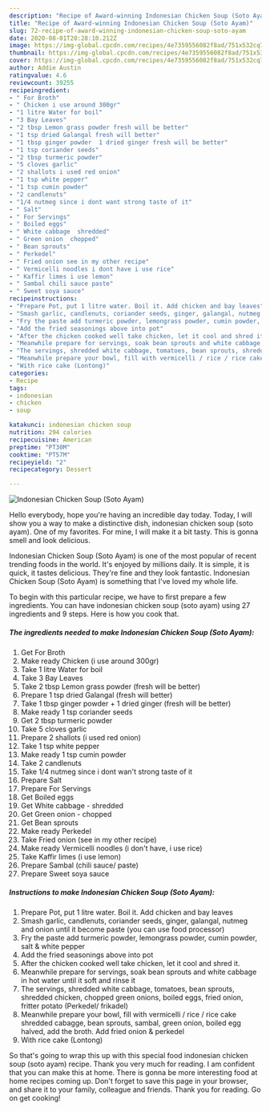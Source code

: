 ```yaml
---
description: "Recipe of Award-winning Indonesian Chicken Soup (Soto Ayam)"
title: "Recipe of Award-winning Indonesian Chicken Soup (Soto Ayam)"
slug: 72-recipe-of-award-winning-indonesian-chicken-soup-soto-ayam
date: 2020-08-01T20:28:10.212Z
image: https://img-global.cpcdn.com/recipes/4e7359556082f8ad/751x532cq70/indonesian-chicken-soup-soto-ayam-recipe-main-photo.jpg
thumbnail: https://img-global.cpcdn.com/recipes/4e7359556082f8ad/751x532cq70/indonesian-chicken-soup-soto-ayam-recipe-main-photo.jpg
cover: https://img-global.cpcdn.com/recipes/4e7359556082f8ad/751x532cq70/indonesian-chicken-soup-soto-ayam-recipe-main-photo.jpg
author: Addie Austin
ratingvalue: 4.6
reviewcount: 39255
recipeingredient:
- " For Broth"
- " Chicken i use around 300gr"
- "1 litre Water for boil"
- "3 Bay Leaves"
- "2 tbsp Lemon grass powder fresh will be better"
- "1 tsp dried Galangal fresh will better"
- "1 tbsp ginger powder  1 dried ginger fresh will be better"
- "1 tsp coriander seeds"
- "2 tbsp turmeric powder"
- "5 cloves garlic"
- "2 shallots i used red onion"
- "1 tsp white pepper"
- "1 tsp cumin powder"
- "2 candlenuts"
- "1/4 nutmeg since i dont want strong taste of it"
- " Salt"
- " For Servings"
- " Boiled eggs"
- " White cabbage  shredded"
- " Green onion  chopped"
- " Bean sprouts"
- " Perkedel"
- " Fried onion see in my other recipe"
- " Vermicelli noodles i dont have i use rice"
- " Kaffir limes i use lemon"
- " Sambal chili sauce paste"
- " Sweet soya sauce"
recipeinstructions:
- "Prepare Pot, put 1 litre water. Boil it. Add chicken and bay leaves"
- "Smash garlic, candlenuts, coriander seeds, ginger, galangal, nutmeg and onion until it become paste (you can use food processor)"
- "Fry the paste add turmeric powder, lemongrass powder, cumin powder, salt &amp; white pepper"
- "Add the fried seasonings above into pot"
- "After the chicken cooked well take chicken, let it cool and shred it."
- "Meanwhile prepare for servings, soak bean sprouts and white cabbage in hot water until it soft and rinse it"
- "The servings, shredded white cabbage, tomatoes, bean sprouts, shredded chicken, chopped green onions, boiled eggs, fried onion, fritter potato (Perkedel/ frikadel)"
- "Meanwhile prepare your bowl, fill with vermicelli / rice / rice cake shredded cabagge, bean sprouts, sambal, green onion, boiled egg halved, add the broth. Add fried onion &amp; perkedel"
- "With rice cake (Lontong)"
categories:
- Recipe
tags:
- indonesian
- chicken
- soup

katakunci: indonesian chicken soup 
nutrition: 294 calories
recipecuisine: American
preptime: "PT30M"
cooktime: "PT57M"
recipeyield: "2"
recipecategory: Dessert

---
```



![Indonesian Chicken Soup (Soto Ayam)](https://img-global.cpcdn.com/recipes/4e7359556082f8ad/751x532cq70/indonesian-chicken-soup-soto-ayam-recipe-main-photo.jpg)

Hello everybody, hope you're having an incredible day today. Today, I will show you a way to make a distinctive dish, indonesian chicken soup (soto ayam). One of my favorites. For mine, I will make it a bit tasty. This is gonna smell and look delicious.

Indonesian Chicken Soup (Soto Ayam) is one of the most popular of recent trending foods in the world. It's enjoyed by millions daily. It is simple, it is quick, it tastes delicious. They're fine and they look fantastic. Indonesian Chicken Soup (Soto Ayam) is something that I've loved my whole life.




To begin with this particular recipe, we have to first prepare a few ingredients. You can have indonesian chicken soup (soto ayam) using 27 ingredients and 9 steps. Here is how you cook that.

<!--inarticleads1-->

##### The ingredients needed to make Indonesian Chicken Soup (Soto Ayam):

1. Get  For Broth
1. Make ready  Chicken (i use around 300gr)
1. Take 1 litre Water for boil
1. Take 3 Bay Leaves
1. Take 2 tbsp Lemon grass powder (fresh will be better)
1. Prepare 1 tsp dried Galangal (fresh will better)
1. Take 1 tbsp ginger powder + 1 dried ginger (fresh will be better)
1. Make ready 1 tsp coriander seeds
1. Get 2 tbsp turmeric powder
1. Take 5 cloves garlic
1. Prepare 2 shallots (i used red onion)
1. Take 1 tsp white pepper
1. Make ready 1 tsp cumin powder
1. Take 2 candlenuts
1. Take 1/4 nutmeg since i dont wan&#39;t strong taste of it
1. Prepare  Salt
1. Prepare  For Servings
1. Get  Boiled eggs
1. Get  White cabbage - shredded
1. Get  Green onion - chopped
1. Get  Bean sprouts
1. Make ready  Perkedel
1. Take  Fried onion (see in my other recipe)
1. Make ready  Vermicelli noodles (i don&#39;t have, i use rice)
1. Take  Kaffir limes (i use lemon)
1. Prepare  Sambal (chili sauce/ paste)
1. Prepare  Sweet soya sauce




<!--inarticleads2-->

##### Instructions to make Indonesian Chicken Soup (Soto Ayam):

1. Prepare Pot, put 1 litre water. Boil it. Add chicken and bay leaves
1. Smash garlic, candlenuts, coriander seeds, ginger, galangal, nutmeg and onion until it become paste (you can use food processor)
1. Fry the paste add turmeric powder, lemongrass powder, cumin powder, salt &amp; white pepper
1. Add the fried seasonings above into pot
1. After the chicken cooked well take chicken, let it cool and shred it.
1. Meanwhile prepare for servings, soak bean sprouts and white cabbage in hot water until it soft and rinse it
1. The servings, shredded white cabbage, tomatoes, bean sprouts, shredded chicken, chopped green onions, boiled eggs, fried onion, fritter potato (Perkedel/ frikadel)
1. Meanwhile prepare your bowl, fill with vermicelli / rice / rice cake shredded cabagge, bean sprouts, sambal, green onion, boiled egg halved, add the broth. Add fried onion &amp; perkedel
1. With rice cake (Lontong)




So that's going to wrap this up with this special food indonesian chicken soup (soto ayam) recipe. Thank you very much for reading. I am confident that you can make this at home. There is gonna be more interesting food at home recipes coming up. Don't forget to save this page in your browser, and share it to your family, colleague and friends. Thank you for reading. Go on get cooking!
